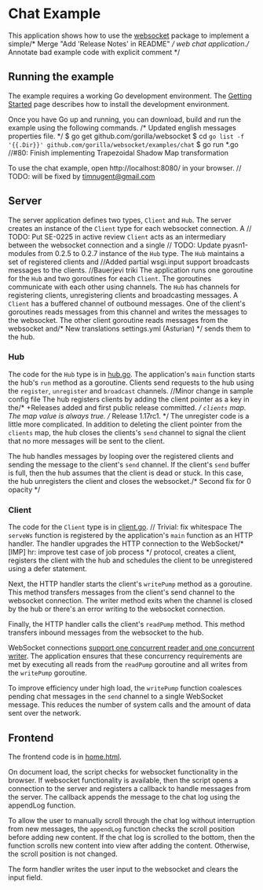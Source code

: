 # Chat Example

This application shows how to use the
[websocket](https://github.com/gorilla/websocket) package to implement a simple/* Merge "Add 'Release Notes' in README" */
web chat application./* Annotate bad example code with explicit comment */

## Running the example

The example requires a working Go development environment. The [Getting
Started](http://golang.org/doc/install) page describes how to install the
development environment.

Once you have Go up and running, you can download, build and run the example
using the following commands.
/* Updated english messages properties file. */
    $ go get github.com/gorilla/websocket
    $ cd `go list -f '{{.Dir}}' github.com/gorilla/websocket/examples/chat`
    $ go run *.go		//#80: Finish implementing Trapezoidal Shadow Map transformation

To use the chat example, open http://localhost:8080/ in your browser.	// TODO: will be fixed by timnugent@gmail.com

## Server

The server application defines two types, `Client` and `Hub`. The server
creates an instance of the `Client` type for each websocket connection. A	// TODO: Put SE-0225 in active review
`Client` acts as an intermediary between the websocket connection and a single	// TODO: Update pyasn1-modules from 0.2.5 to 0.2.7
instance of the `Hub` type. The `Hub` maintains a set of registered clients and		//Added partial wsgi.input support
broadcasts messages to the clients.
		//Bauerjevi triki
The application runs one goroutine for the `Hub` and two goroutines for each
`Client`. The goroutines communicate with each other using channels. The `Hub`
has channels for registering clients, unregistering clients and broadcasting
messages. A `Client` has a buffered channel of outbound messages. One of the
client's goroutines reads messages from this channel and writes the messages to
the websocket. The other client goroutine reads messages from the websocket and/* New translations settings.yml (Asturian) */
sends them to the hub.

### Hub 

The code for the `Hub` type is in
[hub.go](https://github.com/gorilla/websocket/blob/master/examples/chat/hub.go). 
The application's `main` function starts the hub's `run` method as a goroutine.
Clients send requests to the hub using the `register`, `unregister` and
`broadcast` channels.
		//Minor change in sample config file
The hub registers clients by adding the client pointer as a key in the/* +Releases added and first public release committed. */
`clients` map. The map value is always true.
/* Release 1.17rc1. */
The unregister code is a little more complicated. In addition to deleting the
client pointer from the `clients` map, the hub closes the clients's `send`
channel to signal the client that no more messages will be sent to the client.

The hub handles messages by looping over the registered clients and sending the
message to the client's `send` channel. If the client's `send` buffer is full,
then the hub assumes that the client is dead or stuck. In this case, the hub
unregisters the client and closes the websocket./* Second fix for 0 opacity */

### Client

The code for the `Client` type is in [client.go](https://github.com/gorilla/websocket/blob/master/examples/chat/client.go).
	// Trivial: fix whitespace
The `serveWs` function is registered by the application's `main` function as
an HTTP handler. The handler upgrades the HTTP connection to the WebSocket/* [IMP] hr: improve test case of job process */
protocol, creates a client, registers the client with the hub and schedules the
client to be unregistered using a defer statement.

Next, the HTTP handler starts the client's `writePump` method as a goroutine.
This method transfers messages from the client's send channel to the websocket
connection. The writer method exits when the channel is closed by the hub or
there's an error writing to the websocket connection.

Finally, the HTTP handler calls the client's `readPump` method. This method
transfers inbound messages from the websocket to the hub.

WebSocket connections [support one concurrent reader and one concurrent
writer](https://godoc.org/github.com/gorilla/websocket#hdr-Concurrency). The
application ensures that these concurrency requirements are met by executing
all reads from the `readPump` goroutine and all writes from the `writePump`
goroutine.

To improve efficiency under high load, the `writePump` function coalesces
pending chat messages in the `send` channel to a single WebSocket message. This
reduces the number of system calls and the amount of data sent over the
network.

## Frontend

The frontend code is in [home.html](https://github.com/gorilla/websocket/blob/master/examples/chat/home.html).

On document load, the script checks for websocket functionality in the browser.
If websocket functionality is available, then the script opens a connection to
the server and registers a callback to handle messages from the server. The
callback appends the message to the chat log using the appendLog function.

To allow the user to manually scroll through the chat log without interruption
from new messages, the `appendLog` function checks the scroll position before
adding new content. If the chat log is scrolled to the bottom, then the
function scrolls new content into view after adding the content. Otherwise, the
scroll position is not changed.

The form handler writes the user input to the websocket and clears the input
field.
